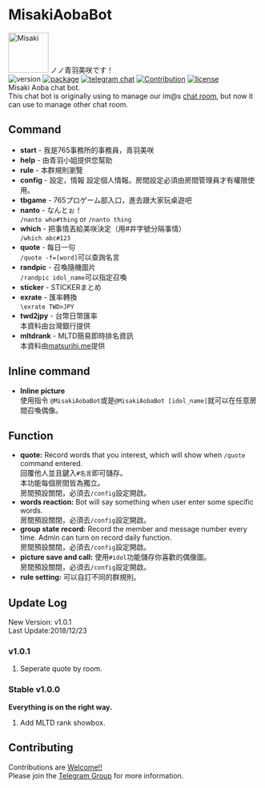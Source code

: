 # MisakiAobaBot
<img src="https://i.imgur.com/oHK4EKk.jpg" alt="Misaki" height="80" width="80"> ノノ青羽美咲です！  
![version](https://img.shields.io/badge/Version-v1.0.0-brightgreen.svg?longCache=true&style=popout)
[![package](https://img.shields.io/badge/Telegram.Bot-10.1.0-blue.svg?longCache=true&style=popout)](https://python-telegram-bot.org)
[![telegram chat](https://img.shields.io/badge/Support_Chat-Telegram-blue.svg?style=popout)](https://t.me/MisakiAobaBot)
[![Contribution](https://img.shields.io/badge/Contribution-welcome-yellow.svg?style=popout)](https://t.me/imas_techno)
[![license](https://img.shields.io/github/license/TelegramBots/telegram.bot.svg?style=popout&maxAge=2592000&label=License)](LICENSE)  
Misaki Aoba chat bot.  
This chat bot is originally using to manage our im@s [chat room](https://t.me/imas_zh), but now it can use to manage other chat room.

## Command

- **start** - 我是765事務所的事務員，青羽美咲
- **help** - 由青羽小姐提供您幫助
- **rule** - 本群規則瀏覽
- **config** - 設定，情報
設定個人情報。房間設定必須由房間管理員才有權限使用。
- **tbgame** - 765プロゲーム部入口，進去跟大家玩桌遊吧
- **nanto** - なんとぉ！  
`/nanto who#thing` or `/nanto thing`
- **which** - 把事情丟給美咲決定（用#井字號分隔事情）  
`/which abc#123`
- **quote** - 每日一句  
`/quote -f=[word]`可以查詢名言
- **randpic** - 召喚隨機圖片  
`/randpic idol_name`可以指定召喚
- **sticker** - STICKERまとめ
- **exrate** - 匯率轉換  
`\exrate TWD>JPY`
- **twd2jpy** - 台幣日幣匯率  
本資料由台灣銀行提供
- **mltdrank** - MLTD簡易即時排名資訊  
本資料由[matsurihi.me](https://api.matsurihi.me)提供

## Inline command
- **Inline picture**  
使用指令
`@MisakiAobaBot`或是`@MisakiAobaBot [idol_name]`就可以在任意房間召喚偶像。

## Function

- **quote:** Record words that you interest, which will show when `/quote` command entered.  
回覆他人並且鍵入`#名言`即可儲存。  
本功能每個房間皆為獨立。  
房間預設關閉，必須去`/config`設定開啟。
- **words reaction:** Bot will say something when user enter some specific words.  
房間預設關閉，必須去`/config`設定開啟。
- **group state record:** Record the member and message number every time. Admin can turn on record daily function.  
房間預設關閉，必須去`/config`設定開啟。
- **picture save and call:** 使用`#idol`功能儲存你喜歡的偶像圖。  
房間預設關閉，必須去`/config`設定開啟。
- **rule setting:** 可以自訂不同的群規則。

## Update Log
New Version: v1.0.1  
Last Update:2018/12/23

### v1.0.1
1. Seperate quote by room.

### Stable v1.0.0
**Everything is on the right way.**  

1. Add MLTD rank showbox.


## Contributing

Contributions are [Welcome!!](https://www.project-imas.com/wiki/Welcome!!)  
Please join the [Telegram Group](https://t.me/imas_techno) for more information.
